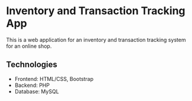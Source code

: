 # Inventory and Transaction Tracking App
This is a web application for an inventory and transaction tracking system for an online shop.

## Technologies
- Frontend: HTML/CSS, Bootstrap
- Backend: PHP
- Database: MySQL
